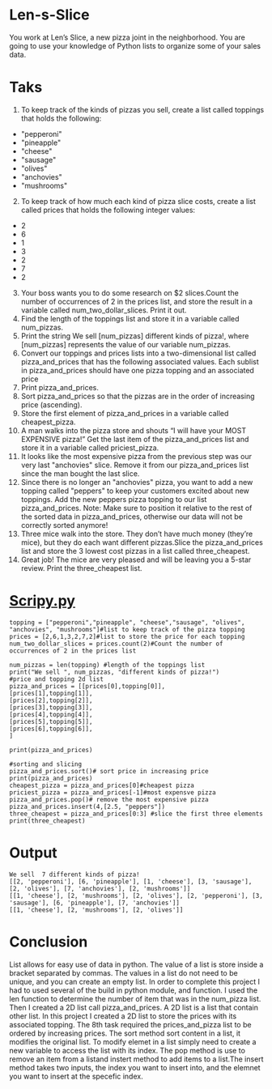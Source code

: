 # Len-s-Slice
You work at Len’s Slice, a new pizza joint in the neighborhood. You are going to use your knowledge of Python lists to organize some of your sales data.

Taks
=

1. To keep track of the kinds of pizzas you sell, create a list called toppings that holds the following:
- "pepperoni" 
- "pineapple"
- "cheese"
- "sausage"
- "olives"
- "anchovies"
- "mushrooms"

2. To keep track of how much each kind of pizza slice costs, create a list called prices that holds the following integer values:
- 2
- 6
- 1
- 3
- 2
- 7
- 2

3. Your boss wants you to do some research on $2 slices.Count the number of occurrences of 2 in the prices list, and store the result in a variable called num_two_dollar_slices. Print it out.
4. Find the length of the toppings list and store it in a variable called num_pizzas.
5. Print the string We sell [num_pizzas] different kinds of pizza!, where [num_pizzas] represents the value of our variable num_pizzas.
6. Convert our toppings and prices lists into a two-dimensional list called pizza_and_prices that has the following associated values. Each sublist in pizza_and_prices should have one pizza topping and an associated price
7. Print pizza_and_prices.
8. Sort pizza_and_prices so that the pizzas are in the order of increasing price (ascending).
9. Store the first element of pizza_and_prices in a variable called cheapest_pizza.
10. A man walks into the pizza store and shouts “I will have your MOST EXPENSIVE pizza!” Get the last item of the pizza_and_prices list and store it in a variable called priciest_pizza.
11. It looks like the most expensive pizza from the previous step was our very last "anchovies" slice. Remove it from our pizza_and_prices list since the man bought the last slice.
12. Since there is no longer an "anchovies" pizza, you want to add a new topping called "peppers" to keep your customers excited about new toppings. Add the new peppers pizza topping to our list pizza_and_prices. Note: Make sure to position it relative to the rest of the sorted data in pizza_and_prices, otherwise our data will not be correctly sorted anymore!
13. Three mice walk into the store. They don’t have much money (they’re mice), but they do each want different pizzas.Slice the pizza_and_prices list and store the 3 lowest cost pizzas in a list called three_cheapest.
14. Great job! The mice are very pleased and will be leaving you a 5-star review. Print the three_cheapest list.

[Scripy.py](https://github.com/Fran0616/Len-s-Slice/blob/main/LenSlice.py)
=
```
topping = ["pepperoni","pineapple", "cheese","sausage", "olives", "anchovies", "mushrooms"]#list to keep track of the pizza topping
prices = [2,6,1,3,2,7,2]#list to store the price for each topping
num_two_dollar_slices = prices.count(2)#Count the number of occurrences of 2 in the prices list

num_pizzas = len(topping) #length of the toppings list
print("We sell ", num_pizzas, "different kinds of pizza!")
#price and topping 2d list
pizza_and_prices = [[prices[0],topping[0]],
[prices[1],topping[1]],
[prices[2],topping[2]],
[prices[3],topping[3]],
[prices[4],topping[4]],
[prices[5],topping[5]],
[prices[6],topping[6]],
]

print(pizza_and_prices)

#sorting and slicing
pizza_and_prices.sort()# sort price in increasing price
print(pizza_and_prices)
cheapest_pizza = pizza_and_prices[0]#cheapest pizza
priciest_pizza = pizza_and_prices[-1]#most expensve pizza
pizza_and_prices.pop()# remove the most expensive pizza 
pizza_and_prices.insert(4,[2.5, "peppers"])
three_cheapest = pizza_and_prices[0:3] #slice the first three elements
print(three_cheapest)
```
Output
=
```
We sell  7 different kinds of pizza!
[[2, 'pepperoni'], [6, 'pineapple'], [1, 'cheese'], [3, 'sausage'], [2, 'olives'], [7, 'anchovies'], [2, 'mushrooms']]
[[1, 'cheese'], [2, 'mushrooms'], [2, 'olives'], [2, 'pepperoni'], [3, 'sausage'], [6, 'pineapple'], [7, 'anchovies']]
[[1, 'cheese'], [2, 'mushrooms'], [2, 'olives']]
```
Conclusion 
= 
List allows for easy use of data in python. The value of a list is store inside a bracket separated by commas. The values in a list do not need to be unique, and you can create an empty list. In order to complete this project I had to used several of the build in python module, and function. I used the len function to determine the number of item that was in the num_pizza list. Then I created a 2D list call pizza_and_prices. A 2D list is a list that contain other list. In this project I created a 2D list to store the prices with its associated topping. The 8th task required the prices_and_pizza list to be ordered by increasing prices. The sort method sort content in a list, it modifies the original list. To modify elemet in a list simply need to create a new variable to access the list with its index. The pop method is use to remove an item from a listand instert method to add items to a list.The insert method takes two inputs, the index you want to insert into, and the elemnet you want to insert at the specefic index.
